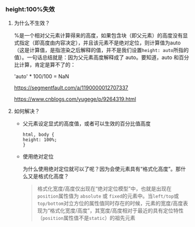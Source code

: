 ### height:100%失效

1. 为什么不生效？

   %是一个相对父元素计算得来的高度，如果包含块（即父元素）的高度没有显式指定（即高度由内容决定），并且该元素不是绝对定位，则计算值为auto（这是计算值，是指渲染之后解释的值，并不是我们设置`height: auto`所指的值）。一句话总结就是：因为父元素高度解释成了 auto。要知道，auto 和百分比计算，肯定是算不了的：

   'auto' * 100/100 = NaN

   https://segmentfault.com/a/1190000012707337

   https://www.cnblogs.com/yugege/p/9264319.html

2. 如何解决？

   - 父元素设定显式的高度值，或者可以生效的百分比值高度

     ```
     html, body {
     height: 100%;
     }
     ```

   - 使用绝对定位

     为什么使用绝对定位就可以了呢？因为会使元素具有“格式化高度”。那什么又是格式化高度？

     > 格式化宽度/高度仅出现在“绝对定位模型”中，也就是出现在`position`属性值为 `absolute` 或 `fixed`的元素中。当`left/top`或`top/bottom`对立方位的属性值同时存在的时候，元素的宽度/高度表现为“格式化宽度/高度”，其宽度/高度相对于最近的具有定位特性（`position`属性值不是`static`）的祖先元素